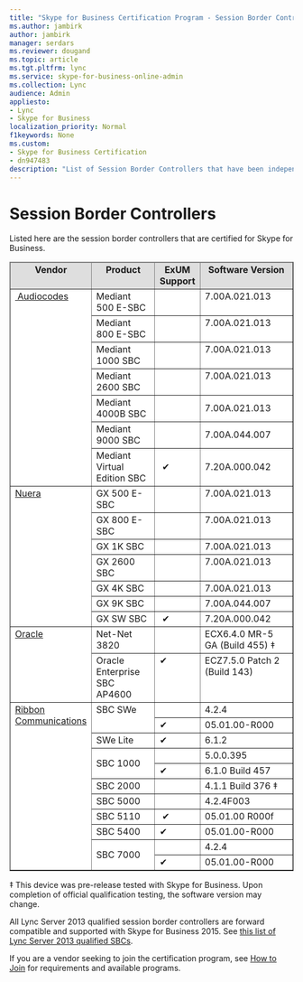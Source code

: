 ```yaml
---
title: "Skype for Business Certification Program - Session Border Controllers"
ms.author: jambirk
author: jambirk
manager: serdars
ms.reviewer: dougand
ms.topic: article
ms.tgt.pltfrm: lync
ms.service: skype-for-business-online-admin
ms.collection: Lync
audience: Admin
appliesto:
- Lync
- Skype for Business 
localization_priority: Normal
f1keywords: None
ms.custom:
- Skype for Business Certification
- dn947483
description: "List of Session Border Controllers that have been independently qualified with Skype for Business Server."
---
```


# Session Border Controllers
Listed here are the session border controllers that are certified for Skype for Business.

<table border="1" cellpadding="5" cellspacing="" class="grid" style="border-collapse:collapse;background-color:white;" width="617" xmlns="http://www.w3.org/1999/xhtml">
	<colgroup>
		<col width="100" />
		<col width="163" />
		<col width="67" />
		<col width="249" />
	</colgroup>
	<thead>
		<tr bgcolor="#DEDEDE">
			<td align="center" valign="top"><strong>Vendor</strong></td>
			<td align="center" valign="top"><strong>Product</strong></td>
			<td align="center" valign="top"><strong>ExUM Support</strong></td>
			<td align="center" valign="top"><strong>Software Version</strong></td>
		</tr>
	</thead>
	<tbody>
		<tr align="left" valign="top">
			<td rowspan="7"><a href="http://www.audiocodes.com/products/microsoft-skype-for-business-sbc"> Audiocodes</a></td>
			<td>Mediant 500 E-SBC</td>
			<td> </td>
			<td>7.00A.021.013</td>
		</tr>
		<tr align="left" valign="top">
			<td>Mediant 800 E-SBC</td>
			<td> </td>
			<td>7.00A.021.013</td>
		</tr>
		<tr align="left" valign="top">
			<td>Mediant 1000 SBC</td>
			<td> </td>
			<td>7.00A.021.013</td>
		</tr>
		<tr align="left" valign="top">
			<td>Mediant 2600 SBC</td>
			<td> </td>
			<td>7.00A.021.013</td>
		</tr>
		<tr>
			<td>Mediant 4000B SBC</td>
			<td> </td>
			<td>7.00A.021.013</td>
		</tr>
		<tr>
			<td>Mediant 9000 SBC</td>
			<td> </td>
			<td>7.00A.044.007</td>
		</tr>
		<tr>
			<td>Mediant Virtual Edition SBC</td>
			<td> &#x2714;</td>
			<td>7.20A.000.042</td>
		</tr>
		<tr align="left" valign="top">
			<td rowspan="7"><a href="http://www.nuera.com/microsoft-uc.htm">Nuera</a></td>
			<td>GX 500 E-SBC</td>
			<td> </td>
			<td>7.00A.021.013</td>
		</tr>
		<tr align="left" valign="top">
			<td>GX 800 E-SBC</td>
			<td> </td>
			<td>7.00A.021.013</td>
		</tr>
		<tr align="left" valign="top">
			<td>GX 1K SBC</td>
			<td> </td>
			<td>7.00A.021.013</td>
		</tr>
		<tr align="left" valign="top">
			<td>GX 2600 SBC</td>
			<td> </td>
			<td>7.00A.021.013</td>
		</tr>
		<tr>
			<td>GX 4K SBC</td>
			<td> </td>
			<td>7.00A.021.013</td>
		</tr>
		<tr>
			<td>GX 9K SBC</td>
			<td> </td>
			<td>7.00A.044.007</td>
		</tr>
		<tr>
			<td>GX SW SBC</td>
			<td> &#x2714;</td>
			<td>7.20A.000.042</td>
		</tr>
		<tr align="left" valign="top">
			<td rowspan="2"><a href="https://www.oracle.com/industries/communications/enterprise/products/session-border-controller/index.html">Oracle</a></td>
			<td>Net-Net 3820</td>
			<td> </td>
			<td>ECX6.4.0 MR-5 GA (Build 455) &Dagger; </td>
		</tr>
		<tr align="left" valign="top">
			<td>Oracle Enterprise SBC AP4600</td>
			<td>&#x2714;</td>
			<td>ECZ7.5.0 Patch 2 (Build 143)</td>
		</tr>
		<tr align="left" valign="top">
			<td rowspan="11"><a href="https://ribboncommunications.com/solutions/enterprise-solutions/microsoft-skype-business">Ribbon Communications</a></td>
			<td rowspan="2">SBC SWe</td>
			<td> </td>
			<td>4.2.4</td>
		</tr>
		<tr>
			<td>&#x2714;</td>
			<td>05.01.00-R000</td>
		</tr>
		<tr>
			<td>SWe Lite</td>
			<td>&#x2714;</td>
			<td>6.1.2</td>
		</tr>
		<tr>
			<td rowspan="2">SBC 1000</td>
			<td> </td>
			<td>5.0.0.395</td>
		</tr>
		<tr>
			<td>&#x2714;</td>
			<td>6.1.0 Build 457</td>
		</tr>
		<tr>
			<td>SBC 2000</td>
			<td> </td>
			<td>4.1.1 Build 376 &Dagger;</td>
		</tr>
		<tr>
			<td>SBC 5000</td>
			<td> </td>
			<td>4.2.4F003</td>
		</tr>
		<tr align="left" valign="top">
			<td>SBC 5110</td>
			<td> &#x2714;</td>
			<td>05.01.00 R000f</td>
		</tr>
		<tr>
			<td>SBC 5400</td>
			<td>&#x2714;</td>
			<td>05.01.00-R000</td>
		</tr>
		<tr>
			<td rowspan="2">SBC 7000</td>
			<td> </td>
			<td>4.2.4</td>
		</tr>
		<tr>
			<td>&#x2714;</td>
			<td>05.01.00-R000</td>
		</tr>
	</tbody>
</table>
&Dagger; This device was pre-release tested with Skype for Business. Upon completion of official qualification testing, the software version may change.

All Lync Server 2013 qualified session border controllers are forward compatible and supported with Skype for Business 2015. See [this list of Lync Server 2013 qualified SBCs](../lync-cert/sbcs-lync-server.md).

If you are a vendor seeking to join the certification program, see [How to Join](how-to-join.md) for requirements and available programs.